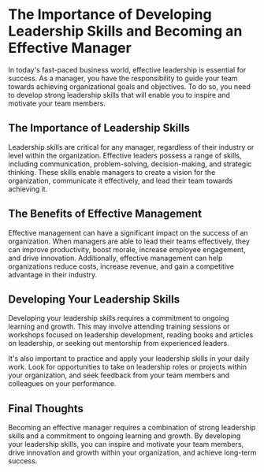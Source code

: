 The Importance of Developing Leadership Skills and Becoming an Effective Manager
=========================================================================================================

In today's fast-paced business world, effective leadership is essential for success. As a manager, you have the responsibility to guide your team towards achieving organizational goals and objectives. To do so, you need to develop strong leadership skills that will enable you to inspire and motivate your team members.

The Importance of Leadership Skills
-----------------------------------

Leadership skills are critical for any manager, regardless of their industry or level within the organization. Effective leaders possess a range of skills, including communication, problem-solving, decision-making, and strategic thinking. These skills enable managers to create a vision for the organization, communicate it effectively, and lead their team towards achieving it.

The Benefits of Effective Management
------------------------------------

Effective management can have a significant impact on the success of an organization. When managers are able to lead their teams effectively, they can improve productivity, boost morale, increase employee engagement, and drive innovation. Additionally, effective management can help organizations reduce costs, increase revenue, and gain a competitive advantage in their industry.

Developing Your Leadership Skills
---------------------------------

Developing your leadership skills requires a commitment to ongoing learning and growth. This may involve attending training sessions or workshops focused on leadership development, reading books and articles on leadership, or seeking out mentorship from experienced leaders.

It's also important to practice and apply your leadership skills in your daily work. Look for opportunities to take on leadership roles or projects within your organization, and seek feedback from your team members and colleagues on your performance.

Final Thoughts
--------------

Becoming an effective manager requires a combination of strong leadership skills and a commitment to ongoing learning and growth. By developing your leadership skills, you can inspire and motivate your team members, drive innovation and growth within your organization, and achieve long-term success.
